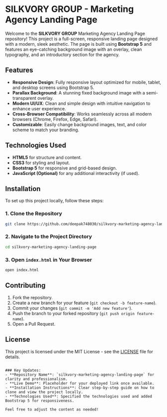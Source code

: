 # SILKVORY GROUP - Marketing Agency Landing Page

Welcome to the **SILKVORY GROUP** Marketing Agency Landing Page repository! This project is a full-screen, responsive landing page designed with a modern, sleek aesthetic. The page is built using **Bootstrap 5** and features an eye-catching background image with an overlay, clean typography, and an introductory section for the agency.

## Features

- **Responsive Design**: Fully responsive layout optimized for mobile, tablet, and desktop screens using Bootstrap 5.
- **Parallax Background**: A stunning fixed background image with a semi-transparent overlay.
- **Modern UI/UX**: Clean and simple design with intuitive navigation to enhance user experience.
- **Cross-Browser Compatibility**: Works seamlessly across all modern browsers (Chrome, Firefox, Edge, Safari).
- **Customizable**: Easily change background images, text, and color scheme to match your branding.



## Technologies Used

- **HTML5** for structure and content.
- **CSS3** for styling and layout.
- **Bootstrap 5** for responsive and grid-based design.
- **JavaScript (Optional)** for any additional interactivity (if used).

## Installation

To set up this project locally, follow these steps:

### 1. Clone the Repository

```bash
git clone https://github.com/deepak748030/silkvory-marketing-agency-landing-page.git
```

### 2. Navigate to the Project Directory

```bash
cd silkvory-marketing-agency-landing-page
```

### 3. Open `index.html` in Your Browser

```bash
open index.html
```

## Contributing

1. Fork the repository.
2. Create a new branch for your feature (`git checkout -b feature-name`).
3. Commit your changes (`git commit -m 'Add new feature'`).
4. Push the branch to your forked repository (`git push origin feature-name`).
5. Open a Pull Request.

## License

This project is licensed under the MIT License - see the [LICENSE](LICENSE) file for details.
```

### Key Updates:
- **Repository Name**: `silkvory-marketing-agency-landing-page` for clarity and professionalism.
- **Live Demo**: Placeholder for your deployed link once available.
- **Installation Instructions**: Clear step-by-step guide on how to clone and view the project locally.
- **Technologies Used**: Specified the technologies used and added Bootstrap 5 for responsiveness.

Feel free to adjust the content as needed!
